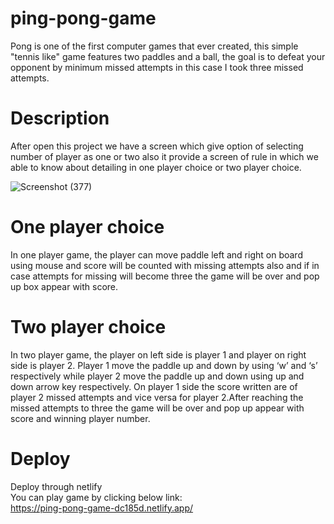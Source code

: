 # ping-pong-game
Pong is one of the first computer games that ever created, this simple "tennis like" game features two paddles and a ball, the goal is to defeat your opponent by minimum missed attempts in this case I took three missed attempts.
# Description
After open this project we have a screen which give option of selecting number of player as one or two also it provide a screen of rule in which we able to know about detailing in one player choice or two player choice.

![Screenshot (377)](https://github.com/deepika-sys/ping-pong-game/assets/80270221/5b19e6ad-d98d-4012-b972-bf710923a86f)

# One player choice 
In one player game, the player can move paddle left and right on board using mouse and score will be counted with missing attempts also and if in case attempts for missing will become three the game will be over and pop up box appear with score. 

# Two player choice
In two player game, the player on left side is player 1 and player on right side is player 2. Player 1 move the paddle up and down by using ‘w’ and ‘s’ respectively while player 2 move the paddle up and down using up and down arrow key respectively. On player 1 side the score written are of player 2 missed attempts and vice versa for player 2.After reaching the missed attempts to three the game will be over and pop up appear with score and winning player number.

# Deploy
Deploy through netlify\
You can play game by clicking below link:\
https://ping-pong-game-dc185d.netlify.app/


